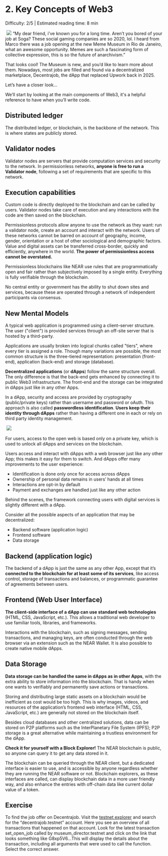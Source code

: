 # 2. Key Concepts of Web3
<Difficulty>Difficulty: 2/5 | Estimated reading time: 8 min</Difficulty>

<Image>
    <img src="/images/chap_2.png">
</Image>

<Spacer />

<narrativeText>
“My dear friend, i’ve known you for a long time. Aren’t you bored of your job at Soga? These social gaming companies are so 2020, lol. I heard from Marco there was a job opening at the new Meme Museum in Rio de Janeiro, what an awesome opportunity. Memes are such a fascinating form of collective expression, this is so the future of anarchivism.”

That looks cool! The Museum is new, and you’d like to learn more about them. Nowadays, most jobs are filled and found via a decentralized marketplace, Decentrajob, the dApp that replaced Upwork back in 2025.

Let’s have a closer look…

</narrativeText>
<Spacer />

We’ll start by looking at the main components of Web3, it's a helpful reference to have when you’ll write code.

## Distributed ledger
The distributed ledger, or blockchain, is the backbone of the network. This is where states are publicly stored.

## Validator nodes
Validator nodes are servers that provide computation services and security to the network. In permissionless networks, **anyone is free to run a Validator node**, following a set of requirements that are specific to this network.

## Execution capabilities
Custom code is directly  deployed to the blockchain and can be called by users. Validator nodes take care of execution and any interactions with the code are then saved on the blockchain.

Permissionless protocols allow anyone to use the network as they want: run a validator node, create an account and interact with the network. Users of these networks cannot be barred on account of geography, income, gender, orientation or a host of other sociological and demographic factors. Value and digital assets can be transferred cross-border, quickly and efficiently, anywhere in the world. **The power of permissionless access cannot be overstated.**

Permissionless blockchains like NEAR use rules that are programmatically open and fair rather than subjectively imposed by a single entity. Everything is fully verifiable through the blockchain.

No central entity or government has the ability to shut down sites and services, because these are operated through a network of independent participants via consensus.

## New Mental Models

A typical web application is programmed using a client–server structure. The user ("client") is provided services through an off-site server that is hosted by a third-party.

Applications are usually broken into logical chunks called "tiers", where every tier is assigned a role. Though many variations are possible, the most common structure is the three-tiered representation: presentation (front-end), application (back-end) and storage (database).

**Decentralized applications** (or **dApps**) follow the same structure overall. The only difference is that the back-end gets enhanced by connecting it to public Web3 infrastructure. The front-end and the storage can be integrated in dApps just like in any other Apps.

In a dApp, security and access are provided by cryptography (public/private keys) rather than username and password or oAuth. This approach is also called **passwordless identification**. **Users keep their identity through dApps** rather than having a different one in each or rely on third party identity management.

<Image>
    <img src="/images/chap_2_1.png">
</Image>

For users, access to the open web is based only on a private key, which is used to unlock all dApps and services on the blockchain.

Users access and interact with dApps with a web browser just like any other App; this makes it easy for them to switch. And dApps offer many improvements to the user experience:
 * Identification is done only once for access across dApps
 * Ownership of personal data remains in users’ hands at all times
 * Interactions are opt-in by default
 * Payment and exchanges are handled just like any other action

Behind the scenes, the framework connecting users with digital services is slightly different with a dApp.

Consider all the possible aspects of an application that may be decentralized: 
 * Backend software (application logic)
 * Frontend software
 * Data storage

## Backend (application logic)
The backend of a dApp is just the same as any other App, except that it’s **connected to the blockchain for at least some of its services**, like access control, storage of transactions and balances, or programmatic guarantee of agreements between users.

## Frontend (Web User Interface)
**The client-side interface of a dApp can use standard web technologies** (HTML, CSS, JavaScript, etc.). This allows a traditional web developer to use familiar tools, libraries, and frameworks.

Interactions with the blockchain, such as signing messages, sending transactions, and managing keys, are often conducted through the web browser via an extension such as the NEAR Wallet. It is also possible to create native mobile dApps.

## Data Storage
**Data storage can be handled the same in dApps as in other Apps**, with the extra ability to store information into the blockchain. That is handy when one wants to verifiably and permanently save actions or transactions.

Storing and distributing large static assets on a blockchain would be inefficient as cost would be too high. This is why images, videos, and resources of the application’s frontend web interface (HTML, CSS, JavaScript, etc.) are generally not stored on the blockchain itself.

Besides cloud databases and other centralized solutions, data can be stored on P2P platforms such as the InterPlanetary File System (IPFS); P2P storage is a great alternative while maintaining a trustless environment for the dApp.

**Check it for yourself with a Block Explorer!**
The NEAR blockchain is public, so anyone can query it to get any data stored in it.  

The blockchain can be queried through the NEAR client, but a dedicated interface is easier to use, and is accessible by anyone regardless whether they are running the NEAR software or not. Blockchain explorers, as these interfaces are called, can display blockchain data in a more user friendly way, and also enhance the entries with off-chain data like current dollar value of a token.

## Exercise

To find the job offer on Decentrajob. Visit the <a target="_blank" href="https://explorer.testnet.near.org/">testnet explorer</a> and search for the “decentrajob.testnet” account. Here you see an overview of all transactions that happened on that account. Look for the latest transaction set_open_job called by museum_director.testnet and click on the link that looks something like G8xp5V6...This will display the details about the transaction, including all arguments that were used to call the function. Select the correct answer.
